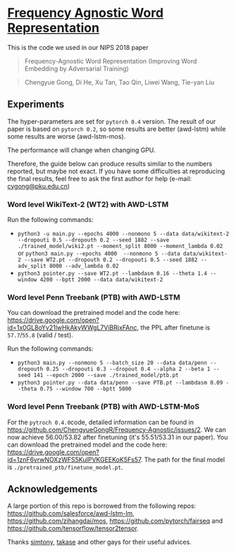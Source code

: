 # [Frequency Agnostic Word Representation](https://arxiv.org/pdf/1809.06858.pdf)
This is the code we used in our NIPS 2018 paper 
>Frequency-Agnostic Word Representation (Improving Word Embedding by Adversarial Training)

>Chengyue Gong, Di He, Xu Tan, Tao Qin, Liwei Wang, Tie-yan Liu

## Experiments
The hyper-parameters are set for `pytorch 0.4` version. The result of our paper is based on `pytorch 0.2`, so some results are better (awd-lstm) while some results are worse (awd-lstm-mos).

The performance will change when changing GPU.

Therefore, the guide below can produce results similar to the numbers reported, but maybe not exact. If you have some difficulties at reproducing the final results, feel free to ask the first author for help (e-mail: cygong@pku.edu.cn)

### Word level WikiText-2 (WT2) with AWD-LSTM
Run the following commands:

+ `python3 -u main.py --epochs 4000 --nonmono 5 --data data/wikitext-2 --dropouti 0.5 --dropouth 0.2 --seed 1882 --save ./trained_model/wiki2.pt --moment_split 8000 --moment_lambda 0.02`
or `python3 main.py --epochs 4000  --nonmono 5 --data data/wikitext-2 --save WT2.pt --dropouth 0.2 --dropouti 0.5 --seed 1882 --adv_split 8000 --adv_lambda 0.02`
+ `python3 pointer.py --save WT2.pt --lambdasm 0.16 --theta 1.4 --window 4200 --bptt 2000 --data data/wikitext-2`

### Word level Penn Treebank (PTB) with AWD-LSTM
You can download the pretrained model and the code here: https://drive.google.com/open?id=1x0GL8oYv21lwHkAkyWWgL7ViBRjxFAnc, the PPL after finetune is `57.7`/`55.8` (valid / test).

Run the following commands:

+ `python3 main.py --nonmono 5 --batch_size 20 --data data/penn --dropouth 0.25 --dropouti 0.3 --dropout 0.4 --alpha 2 --beta 1 --seed 141 --epoch 2000 --save ./trained_model/ptb.pt`
+ `python3 pointer.py --data data/penn --save PTB.pt --lambdasm 0.09 --theta 0.75 --window 700 --bptt 5000`

### Word level Penn Treebank (PTB) with AWD-LSTM-MoS
For the `pytroch 0.4.0`code, detailed information can be found in https://github.com/ChengyueGongR/Frequency-Agnostic/issues/2.
We can now achieve 56.00/53.82 after finetuning (it's 55.51/53.31 in our paper). 
You can download the pretrained model and the code here: https://drive.google.com/open?id=1znF6vrwNOXzWFS5KuIPVKGEEKoK5Fs57. The path for the final model is `./pretrained_ptb/finetune_model.pt`. 

## Acknowledgements

A large portion of this repo is borrowed from the following repos:
https://github.com/salesforce/awd-lstm-lm, https://github.com/zihangdai/mos, https://github.com/pytorch/fairseq and https://github.com/tensorflow/tensor2tensor.

Thanks [simtony](https://github.com/simtony), [takase](https://github.com/takase) and other gays for their useful advices.
